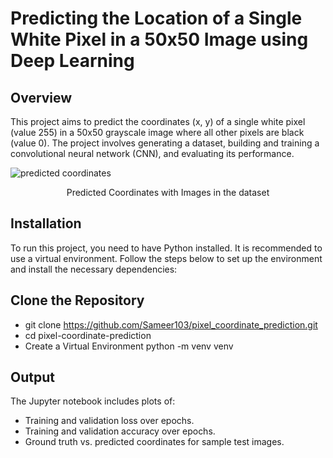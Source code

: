 # Predicting the Location of a Single White Pixel in a 50x50 Image using Deep Learning
## Overview
This project aims to predict the coordinates (x, y) of a single white pixel (value 255) in a 50x50 grayscale image where all other pixels are black (value 0). The project involves generating a dataset, building and training a convolutional neural network (CNN), and evaluating its performance.

![predicted coordinates](https://github.com/user-attachments/assets/a20acd50-d5aa-4dd4-aee6-801a669e4d13)
<p align="center">
Predicted Coordinates with Images in the dataset
</p>  

## Installation
To run this project, you need to have Python installed. It is recommended to use a virtual environment. Follow the steps below to set up the environment and install the necessary dependencies:

## Clone the Repository
* git clone https://github.com/Sameer103/pixel_coordinate_prediction.git
* cd pixel-coordinate-prediction
* Create a Virtual Environment python -m venv venv

## Output
The Jupyter notebook includes plots of:

* Training and validation loss over epochs.
* Training and validation accuracy over epochs.
* Ground truth vs. predicted coordinates for sample test images.
  

